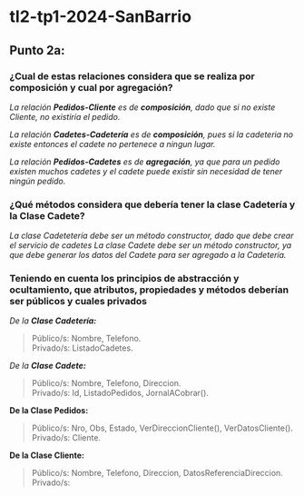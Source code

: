 # tl2-tp1-2024-SanBarrio

## Punto 2a:

### ¿Cual de estas relaciones considera que se realiza por composición y cual por agregación? 

*La relación **Pedidos-Cliente** es de **composición**, dado que si no existe Cliente, no existiría el pedido.* 

*La relación **Cadetes-Cadetería** es de **composición**, pues si la cadeteria no existe entonces el cadete no pertenece a ningun lugar.*

*La relación **Pedidos-Cadetes** es de **agregación**, ya que para un pedido existen muchos cadetes y el cadete puede existir sin necesidad de tener ningún pedido.* 

### ¿Qué métodos considera que debería tener la clase Cadetería y la Clase Cadete?

*La clase Cadetetería debe ser un método constructor, dado que debe crear el servicio de cadetes* 
*La clase Cadete debe ser un método constructor, ya que debe generar los datos del Cadete para ser agregado a la Cadetería.*

### Teniendo en cuenta los principios de abstracción y ocultamiento, que atributos, propiedades y métodos deberían ser públicos y cuales privados

*De la **Clase Cadetería:*** 

>Público/s: Nombre, Telefono.  
>Privado/s: ListadoCadetes. 

*De la **Clase Cadete:***

>Público/s: Nombre, Telefono, Direccion.  
>Privado/s: Id, ListadoPedidos, JornalACobrar().  

**De la Clase Pedidos:** 

>Público/s: Nro, Obs, Estado, VerDireccionCliente(), VerDatosCliente().  
>Privado/s: Cliente.  

**De la Clase Cliente:** 

>Público/s: Nombre, Telefono, Direccion, DatosReferenciaDireccion.  
>Privado/s:  